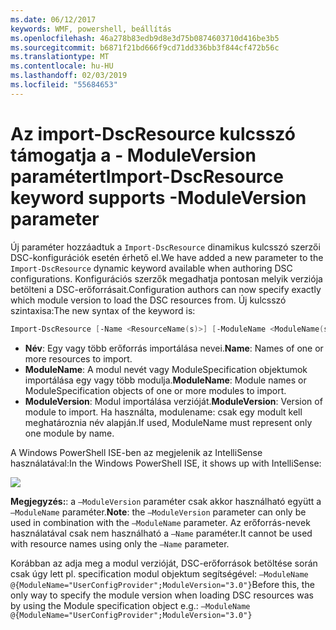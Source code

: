 ```yaml
---
ms.date: 06/12/2017
keywords: WMF, powershell, beállítás
ms.openlocfilehash: 46a278b83edb9d8e3d75b0874603710d416be3b5
ms.sourcegitcommit: b6871f21bd666f9cd71dd336bb3f844cf472b56c
ms.translationtype: MT
ms.contentlocale: hu-HU
ms.lasthandoff: 02/03/2019
ms.locfileid: "55684653"
---
```

# <a name="import-dscresource-keyword-supports--moduleversion-parameter"></a><span data-ttu-id="1fb53-102">Az import-DscResource kulcsszó támogatja a - ModuleVersion paramétert</span><span class="sxs-lookup"><span data-stu-id="1fb53-102">Import-DscResource keyword supports -ModuleVersion parameter</span></span>

<span data-ttu-id="1fb53-103">Új paraméter hozzáadtuk a `Import-DscResource` dinamikus kulcsszó szerzői DSC-konfigurációk esetén érhető el.</span><span class="sxs-lookup"><span data-stu-id="1fb53-103">We have added a new parameter to the `Import-DscResource` dynamic keyword available when authoring DSC configurations.</span></span> <span data-ttu-id="1fb53-104">Konfigurációs szerzők megadhatja pontosan melyik verziója betölteni a DSC-erőforrásait.</span><span class="sxs-lookup"><span data-stu-id="1fb53-104">Configuration authors can now specify exactly which module version to load the DSC resources from.</span></span> <span data-ttu-id="1fb53-105">Új kulcsszó szintaxisa:</span><span class="sxs-lookup"><span data-stu-id="1fb53-105">The new syntax of the keyword is:</span></span>

```powershell
Import-DscResource [-Name <ResourceName(s)>] [-ModuleName <ModuleName(s)>] [-ModuleVersion <ModuleVersion>]
```

* <span data-ttu-id="1fb53-106">**Név**: Egy vagy több erőforrás importálása nevei.</span><span class="sxs-lookup"><span data-stu-id="1fb53-106">**Name**: Names of one or more resources to import.</span></span>
* <span data-ttu-id="1fb53-107">**ModuleName**: A modul nevét vagy ModuleSpecification objektumok importálása egy vagy több modulja.</span><span class="sxs-lookup"><span data-stu-id="1fb53-107">**ModuleName**: Module names or ModuleSpecification objects of one or more modules to import.</span></span>
* <span data-ttu-id="1fb53-108">**ModuleVersion**: Modul importálása verzióját.</span><span class="sxs-lookup"><span data-stu-id="1fb53-108">**ModuleVersion**: Version of module to import.</span></span> <span data-ttu-id="1fb53-109">Ha használta, modulename: csak egy modult kell meghatároznia név alapján.</span><span class="sxs-lookup"><span data-stu-id="1fb53-109">If used, ModuleName must represent only one module by name.</span></span>

<span data-ttu-id="1fb53-110">A Windows PowerShell ISE-ben az megjelenik az IntelliSense használatával:</span><span class="sxs-lookup"><span data-stu-id="1fb53-110">In the Windows PowerShell ISE, it shows up with IntelliSense:</span></span>

![](../images/Import-DscResource-Modversion.jpg)

<span data-ttu-id="1fb53-111">**Megjegyzés:**: a `–ModuleVersion` paraméter csak akkor használható együtt a `–ModuleName` paraméter.</span><span class="sxs-lookup"><span data-stu-id="1fb53-111">**Note**: the `–ModuleVersion` parameter can only be used in combination with the `–ModuleName` parameter.</span></span> <span data-ttu-id="1fb53-112">Az erőforrás-nevek használatával csak nem használható a `–Name` paraméter.</span><span class="sxs-lookup"><span data-stu-id="1fb53-112">It cannot be used with resource names using only the `–Name` parameter.</span></span>

<span data-ttu-id="1fb53-113">Korábban az adja meg a modul verzióját, DSC-erőforrások betöltése során csak úgy lett pl. specification modul objektum segítségével: `–ModuleName @{ModuleName="UserConfigProvider";ModuleVersion="3.0"}`</span><span class="sxs-lookup"><span data-stu-id="1fb53-113">Before this, the only way to specify the module version when loading DSC resources was by using the Module specification object e.g.: `–ModuleName @{ModuleName="UserConfigProvider";ModuleVersion="3.0"}`</span></span>
